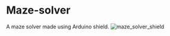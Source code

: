 # Maze-solver

A maze solver made using Arduino shield.
![maze_solver_shield](https://github.com/ChiragKotian/Maze-solver/assets/117931123/a0366aef-9aa1-4fb3-baf8-30b57e0257e7)
